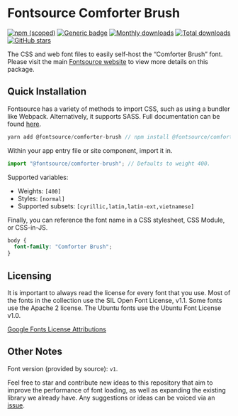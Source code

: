 # Fontsource Comforter Brush

[![npm (scoped)](https://img.shields.io/npm/v/@fontsource/comforter-brush?color=brightgreen)](https://www.npmjs.com/package/@fontsource/comforter-brush) [![Generic badge](https://img.shields.io/badge/fontsource-passing-brightgreen)](https://github.com/fontsource/fontsource) [![Monthly downloads](https://badgen.net/npm/dm/@fontsource/comforter-brush)](https://github.com/fontsource/fontsource) [![Total downloads](https://badgen.net/npm/dt/@fontsource/comforter-brush)](https://github.com/fontsource/fontsource) [![GitHub stars](https://img.shields.io/github/stars/fontsource/fontsource.svg?style=social&label=Star)](https://github.com/fontsource/fontsource/stargazers)

The CSS and web font files to easily self-host the “Comforter Brush” font. Please visit the main [Fontsource website](https://fontsource.org/fonts/comforter-brush) to view more details on this package.

## Quick Installation

Fontsource has a variety of methods to import CSS, such as using a bundler like Webpack. Alternatively, it supports SASS. Full documentation can be found [here](https://fontsource.org/docs/introduction).

```javascript
yarn add @fontsource/comforter-brush // npm install @fontsource/comforter-brush
```

Within your app entry file or site component, import it in.

```javascript
import "@fontsource/comforter-brush"; // Defaults to weight 400.
```

Supported variables:

- Weights: `[400]`
- Styles: `[normal]`
- Supported subsets: `[cyrillic,latin,latin-ext,vietnamese]`

Finally, you can reference the font name in a CSS stylesheet, CSS Module, or CSS-in-JS.

```css
body {
  font-family: "Comforter Brush";
}
```

## Licensing

It is important to always read the license for every font that you use.
Most of the fonts in the collection use the SIL Open Font License, v1.1. Some fonts use the Apache 2 license. The Ubuntu fonts use the Ubuntu Font License v1.0.

[Google Fonts License Attributions](https://fonts.google.com/attribution)

## Other Notes

Font version (provided by source): `v1`.

Feel free to star and contribute new ideas to this repository that aim to improve the performance of font loading, as well as expanding the existing library we already have. Any suggestions or ideas can be voiced via an [issue](https://github.com/fontsource/fontsource/issues).
